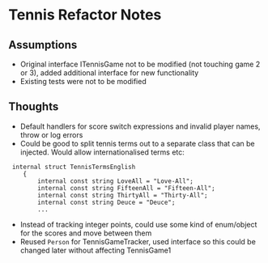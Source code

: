 # Tennis Refactor Notes

## Assumptions
* Original interface ITennisGame not to be modified (not touching game 2 or 3), added additional interface for new functionality
* Existing tests were not to be modified

## Thoughts
* Default handlers for score switch expressions and invalid player names, throw or log errors
* Could be good to split tennis terms out to a separate class that can be injected. Would allow internationalised terms etc:
```
 internal struct TennisTermsEnglish
    {
        internal const string LoveAll = "Love-All";
        internal const string FifteenAll = "Fifteen-All";
        internal const string ThirtyAll = "Thirty-All";
        internal const string Deuce = "Deuce";
        ...
```
* Instead of tracking integer points, could use some kind of enum/object for the scores and move between them
* Reused `Person` for TennisGameTracker, used interface so this could be changed later without affecting TennisGame1
